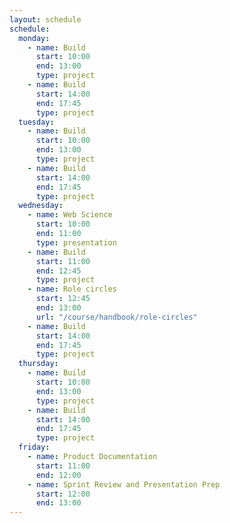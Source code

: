 ```yaml
---
layout: schedule
schedule:
  monday:
    - name: Build
      start: 10:00
      end: 13:00
      type: project
    - name: Build
      start: 14:00
      end: 17:45
      type: project
  tuesday:
    - name: Build
      start: 10:00
      end: 13:00
      type: project
    - name: Build
      start: 14:00
      end: 17:45
      type: project
  wednesday:
    - name: Web Science
      start: 10:00
      end: 11:00
      type: presentation
    - name: Build
      start: 11:00
      end: 12:45
      type: project
    - name: Role circles
      start: 12:45
      end: 13:00
      url: "/course/handbook/role-circles"
    - name: Build
      start: 14:00
      end: 17:45
      type: project
  thursday:
    - name: Build
      start: 10:00
      end: 13:00
      type: project
    - name: Build
      start: 14:00
      end: 17:45
      type: project
  friday:
    - name: Product Documentation
      start: 11:00
      end: 12:00
    - name: Sprint Review and Presentation Prep
      start: 12:00
      end: 13:00
---
```

